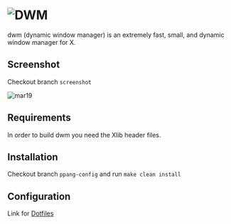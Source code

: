![DWM](https://raw.githubusercontent.com/pangteypiyush/dwm/master/dwm.png)
============================
dwm (dynamic window manager) is an extremely fast, small, and dynamic window manager for X.


Screenshot
----------
Checkout branch `screenshot`

![mar19](https://raw.githubusercontent.com/pangteypiyush/dwm/screenshot/mar19/1.png)


Requirements
------------
In order to build dwm you need the Xlib header files.


Installation
------------
Checkout branch `ppang-config` and run `make clean install`


Configuration
-------------
Link for [Dotfiles](https://github.com/pangteypiyush/dotfiles)

